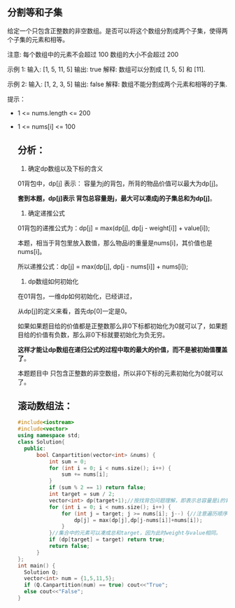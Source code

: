 ## 分割等和子集

给定一个只包含正整数的非空数组。是否可以将这个数组分割成两个子集，使得两个子集的元素和相等。

注意: 每个数组中的元素不会超过 100 数组的大小不会超过 200

示例 1: 输入: [1, 5, 11, 5] 输出: true 解释: 数组可以分割成 [1, 5, 5] 和 [11].

示例 2: 输入: [1, 2, 3, 5] 输出: false 解释: 数组不能分割成两个元素和相等的子集.

提示：

- 1 <= nums.length <= 200

- 1 <= nums[i] <= 100

  ## 分析：

  1. 确定dp数组以及下标的含义

  01背包中，dp[j] 表示： 容量为j的背包，所背的物品价值可以最大为dp[j]。

  **套到本题，dp[j]表示 背包总容量是j，最大可以凑成j的子集总和为dp[j]**。

  1. 确定递推公式

  01背包的递推公式为：dp[j] = max(dp[j], dp[j - weight[i]] + value[i]);

  本题，相当于背包里放入数值，那么物品i的重量是nums[i]，其价值也是nums[i]。

  所以递推公式：dp[j] = max(dp[j], dp[j - nums[i]] + nums[i]);

  1. dp数组如何初始化

  在01背包，一维dp如何初始化，已经讲过，

  从dp[j]的定义来看，首先dp[0]一定是0。

  如果如果题目给的价值都是正整数那么非0下标都初始化为0就可以了，如果题目给的价值有负数，那么非0下标就要初始化为负无穷。

  **这样才能让dp数组在递归公式的过程中取的最大的价值，而不是被初始值覆盖了**。

  本题题目中 只包含正整数的非空数组，所以非0下标的元素初始化为0就可以了。

  ## 滚动数组法：

  ```c++
  #include<iostream>
  #include<vector>
  using namespace std;
  class Solution{
  	public:
  		bool Canpartition(vector<int> &nums) {
  			int sum = 0;
  			for (int i = 0; i < nums.size(); i++) {
  				sum += nums[i];
  			}
  			if (sum % 2 == 1) return false;
  			int target = sum / 2;
  			vector<int> dp(target+1);//按找背包问题理解，即表示总容量是i的背包最大可以凑成的总和。
  			for (int i = 0; i < nums.size(); i++) {
  				for (int j = target; j >= nums[i]; j--) {//注意遍历顺序
  					dp[j] = max(dp[j],dp[j-nums[i]]+nums[i]);
  				}
  			}//集合中的元素可以凑成总和target，因为此时weight与value相同。
  			if (dp[target] = target) return true;
  			return false;
  		}
  };
  int main() {
  	Solution Q;
  	vector<int> num = {1,5,11,5};
  	if (Q.Canpartition(num) == true) cout<<"True";
  	else cout<<"False";
  }
  ```

  